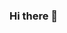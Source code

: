 ### Hi there 👋

<!--
**pantomath91/pantomath91** is a ✨ _special_ ✨ repository because its `README.md` (this file) appears on your GitHub profile.

Here are some ideas to get you started:

🔭 I’m currently working on TypeScript, React and Apollo-Client
💬 Ask me about JavaScript, TypeScript and React.
🌱 I’m currently learning Webpack, React Hooks and GraphQL.
👯 I’m looking to collaborate on anything related to web.

📫 How to reach me: https://www.linkedin.com/in/sachin-lohani-a0255479/
⚡ Fun fact: I love animals and I have 3 cats. 
-->
